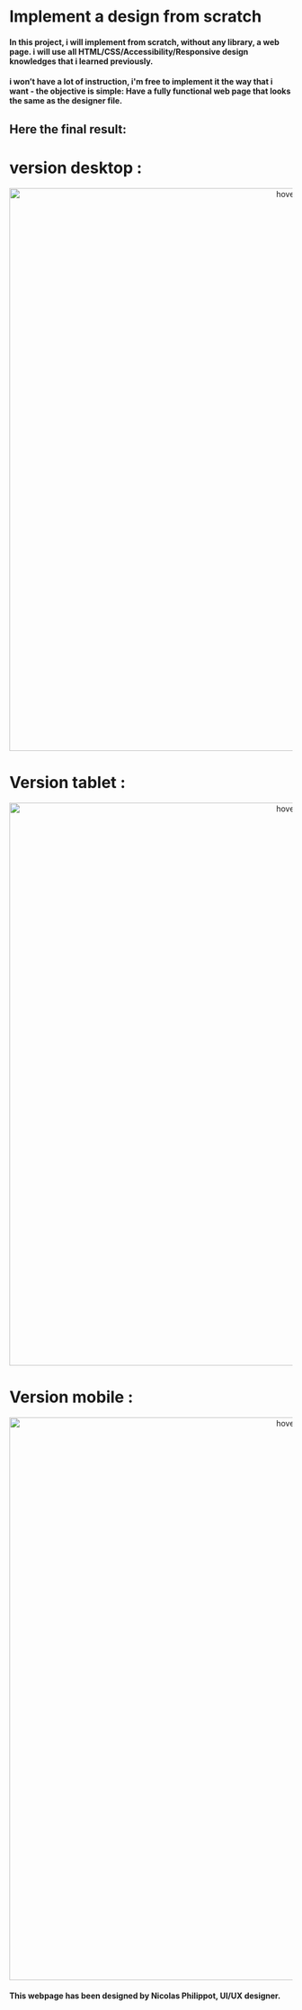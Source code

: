 # Implement a design from scratch

#### In this project, i will implement from scratch, without any library, a web page. i will use all HTML/CSS/Accessibility/Responsive design knowledges that i learned previously.

#### i won’t have a lot of instruction, i'm free to implement it the way that i want - the objective is simple: Have a fully functional web page that looks the same as the designer file.

## Here the final result:

# version desktop :

<p align="center">
  <img src="https://samdaph.com/portfolio/desktop.png" width="1000" title="hover text">
</p>

# Version tablet :

<p align="center">
  <img src="https://samdaph.com/portfolio/tablet.png" width="1000" title="hover text">
</p>

# Version mobile :

<p align="center">
  <img src="https://samdaph.com/portfolio/mobile.png" width="1000" title="hover text">
</p>

#### This webpage has been designed by Nicolas Philippot, UI/UX designer.